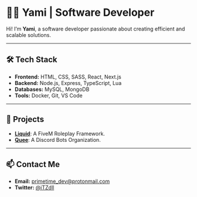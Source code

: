 # 👨‍💻 **Yami** | Software Developer  

Hi! I’m **Yami**, a software developer passionate about creating efficient and scalable solutions.  

---

## 🛠️ **Tech Stack**  
- **Frontend:** HTML, CSS, SASS, React, Next.js  
- **Backend:** Node.js, Express, TypeScript, Lua  
- **Databases:** MySQL, MongoDB  
- **Tools:** Docker, Git, VS Code  

---

## 📂 **Projects**  
- [**Liquid**](https://github.com/Liquid-CS/Liquid): A FiveM Roleplay Framework.  
- [**Quee**](https://github.com/Quee-Corporation): A Discord Bots Organization.  

---

## 📫 **Contact Me**  
- **Email:** [primetime_dev@protonmail.com](mailto:primetime_dev@protonmail.com)  
- **Twitter:** [@iTZdll](https://twitter.com/iTZdll)  
